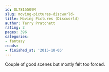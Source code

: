 ```yaml
---
id: OL7815509M
slug: moving-pictures-discworld-
title: Moving Pictures (Discworld)
author: Terry Pratchett
rating: 2
pages: 396
categories:
- fantasy
reads:
- finished_at: '2015-10-05'
---
```

Couple of good scenes but mostly felt too forced.
